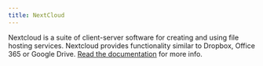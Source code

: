 ```yaml
---
title: NextCloud
---
```


Nextcloud is a suite of client-server software for creating and using file hosting services. Nextcloud provides functionality similar to Dropbox, Office 365 or Google Drive. [Read the documentation](https://www.manual.grid.tf/documentation/dashboard/solutions/nextcloud.html) for more info.
